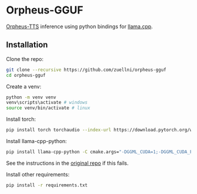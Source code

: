 # Orpheus-GGUF
[Orpheus-TTS](https://github.com/canopyai/Orpheus-TTS) inference using python bindings for [llama.cpp](https://github.com/ggml-org/llama.cpp).

## Installation
Clone the repo:
```sh
git clone --recursive https://github.com/zuellni/orpheus-gguf
cd orpheus-gguf
```

Create a venv:
```sh
python -m venv venv
venv\scripts\activate # windows
source venv/bin/activate # linux
```

Install torch:
```sh
pip install torch torchaudio --index-url https://download.pytorch.org/whl/cu126
```

Install llama-cpp-python:
```sh
pip install llama-cpp-python -C cmake.args="-DGGML_CUDA=1;-DGGML_CUDA_F16=1;-DGGML_CUDA_FA_ALL_QUANTS=1"
```
See the instructions in the [original repo](https://github.com/abetlen/llama-cpp-python) if this fails.

Install other requirements:
```sh
pip install -r requirements.txt
```